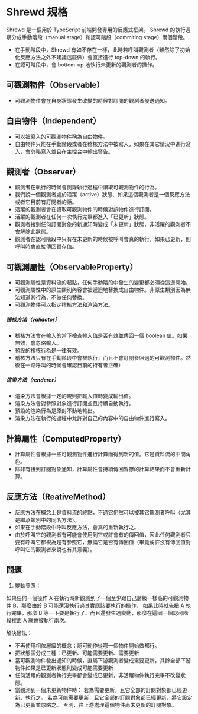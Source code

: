 
# Shrewd 規格

Shrewd 是一個用於 TypeScript 前端開發專用的反應式框架。
Shrewd 的執行週期分成手動階段（manual stage）和認可階段（commiting stage）兩個階段。

- 在手動階段中，Shrewd 有如不存在一樣，此時若呼叫觀測者（雖然除了初始化反應方法之外不建議這麼做）會直接進行 top-down 的執行。
- 在認可階段中，會 bottom-up 地執行未更新的觀測者的操作。

## 可觀測物件（Observable）

- 可觀測物件會在自身狀態發生改變的時候對訂閱的觀測者發送通知。

## 自由物件（Independent）

- 可以被寫入的可觀測物件稱為自由物件。
- 自由物件只能在手動階段或者在稽核方法中被寫入，如果在其它情況中進行寫入，會忽略寫入並且在主控台中輸出警告。

## 觀測者（Observer）

- 觀測者在執行的時候會側錄執行過程中讀取可觀測物件的行為。
- 我們說一個觀測者處於活躍（active）狀態、如果這個觀測者是一個反應方法或者它目前有訂閱者的話。
- 活躍的觀測者會在讀取可觀測物件的時候對該物件進行訂閱。
- 活躍的觀測者在任何一次執行完畢都進入「已更新」狀態。
- 觀測者接到任何訂閱對象的新通知時變成「未更新」狀態，非活躍的觀測者不會解除此狀態。
- 觀測者在認可階段中只有在未更新的時候被呼叫會真的執行，如果已更新，則呼叫時會直接傳回暫存值。

## 可觀測屬性（ObservableProperty）

- 可觀測屬性是資料流的起點，任何手動階段中發生的變更都必須從這邊開始。
- 可觀測屬性中的原生類別內容會被遞迴地替換成自由物件。非原生類別因為無法知道其行為，不做任何替換。
- 可觀測物件可以指定稽核方法和渲染方法。

##### 稽核方法（validator）

- 稽核方法會在輸入的當下檢查輸入值是否有效並傳回一個 boolean 值。如果無效，會忽略輸入。
- 預設的稽核行為是一律有效。
- 稽核方法只有在手動階段中會被執行，而且不會訂閱參照過的可觀測物件。然後在一路呼叫的時候會確認目前的持有者正確）

##### 渲染方法（renderer）

- 渲染方法會根據一定的規則把輸入值轉變成輸出值。
- 渲染方法會對參照對象進行訂閱並且持續自動執行。
- 預設的渲染行為是原封不動地輸出。
- 渲染方法在執行的過程中允許對自己的內容中的自由物件進行寫入。

## 計算屬性（ComputedProperty）

- 計算屬性會根據一些可觀測物件進行計算而得到新的值。它是資料流的中間角色。
- 除非有接到訂閱對象通知，計算屬性會持續傳回暫存的計算結果而不會重新計算。

## 反應方法（ReativeMethod）

- 反應方法在概念上是資料流的終點，不過它仍然可以被其它觀測者呼叫（尤其是繼承類別中的同名方法）。
- 如果在手動階段中呼叫反應方法，會真的重新執行之。
- 由於呼叫它的觀測者有可能會使用到它或許會有的傳回值，因此任何觀測者只要有呼叫它都視為是有參照它，無論它是否有傳回值（畢竟或許沒有傳回值對呼叫它的觀測者來說也有其意義）。






## 問題

1. 變動參照：

如果任何一個操作 A 在執行時新觀測到了一個至少跟自己層級一樣高的可觀測物件 B，那麼由於 B 可能還沒執行過其實應該要執行的操作，
如果此時就先把 A 執行完畢，那麼 B 等一下要是執行了、而且還發生過變動，那麼在這同一個認可階段裡面 A 就會被執行兩次。

解決辦法：

- 不再使用相依層級的概念；認可動作從哪一個物件開始做都行。
- 把狀態區分成三種：已更新、可能需要更新、需要更新
- 當可觀測物件發出通知的時候，直屬下游觀測者變成需要更新，其餘全部下游物件如果是已更新狀態則變成可能需要更新
- 任何活躍的觀測者執行完畢都會變成已更新，非活躍物件執行完畢不改變狀態。
- 當觀測到一個未更新物件時：
  若為需要更新，且它全部的訂閱對象都已經更新，執行之。
  若為可能需要更新，且它全部的訂閱對象都已經更新，將它設定為已更新並忽略之。
  否則，往上游處理這個物件尚未更新的訂閱對象。